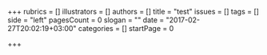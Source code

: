 +++
rubrics = []
illustrators = []
authors = []
title = "test"
issues = []
tags = []
side = "left"
pagesCount = 0
slogan = ""
date = "2017-02-27T20:02:19+03:00"
categories = []
startPage = 0

+++

